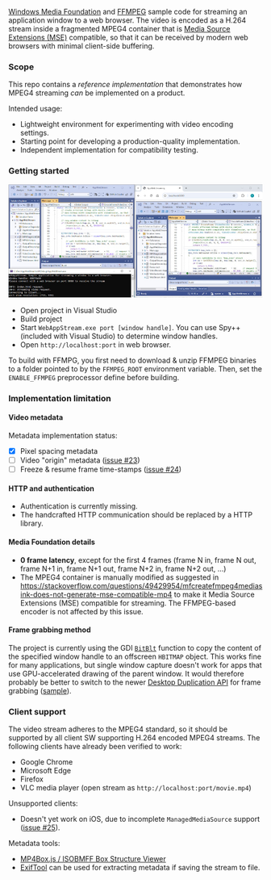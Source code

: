 [Windows Media Foundation](https://msdn.microsoft.com/en-us/library/ms694197.aspx) and [FFMPEG](http://ffmpeg.org/) sample code for streaming an application window to a web browser. The video is encoded as a H.264 stream inside a fragmented MPEG4 container that is [Media Source Extensions (MSE)](https://www.w3.org/TR/media-source/) compatible, so that it can be received by modern web browsers with minimal client-side buffering.

### Scope
This repo contains a _reference implementation_ that demonstrates how MPEG4 streaming _can_ be implemented on a product.

Intended usage:
* Lightweight environment for experimenting with video encoding settings.
* Starting point for developing a production-quality implementation.
* Independent implementation for compatibility testing.

### Getting started
![screenshot](screenshot.jpg)
* Open project in Visual Studio
* Build project
* Start `WebAppStream.exe port [window handle]`. You can use Spy++ (included with Visual Studio) to determine window handles.
* Open `http://localhost:port` in web browser.

To build with FFMPG, you first need to download & unzip FFMPEG binaries to a folder pointed to by the `FFMPEG_ROOT` environment variable. Then, set the `ENABLE_FFMPEG` preprocessor define before building.

### Implementation limitation

#### Video metadata
Metadata implementation status:
* [x] Pixel spacing metadata
* [ ] Video "origin" metadata ([issue #23](../../issues/23))
* [ ] Freeze & resume frame time-stamps ([issue #24](../../issues/24))

#### HTTP and authentication
* Authentication is currently missing.
* The handcrafted HTTP communication should be replaced by a HTTP library.

#### Media Foundation details
* **0 frame latency**, except for the first 4 frames (frame N in, frame N out, frame N+1 in, frame N+1 out, frame N+2 in, frame N+2 out, ...)
* The MPEG4 container is manually modified as suggested in https://stackoverflow.com/questions/49429954/mfcreatefmpeg4mediasink-does-not-generate-mse-compatible-mp4 to make it Media Source Extensions (MSE) compatible for streaming. The FFMPEG-based encoder is not affected by this issue.

#### Frame grabbing method
The project is currently using the GDI [`BitBlt`](https://learn.microsoft.com/en-us/windows/win32/api/wingdi/nf-wingdi-bitblt) function to copy the content of the specified window handle to an offscreen `HBITMAP` object. This works fine for many applications, but single window capture doesn't work for apps that use GPU-accelerated drawing of the parent window. It would therefore probably be better to switch to the newer [Desktop Duplication API](https://learn.microsoft.com/en-us/windows/win32/direct3ddxgi/desktop-dup-api) for frame grabbing ([sample](https://github.com/microsoft/Windows-classic-samples/tree/main/Samples/DXGIDesktopDuplication)).

### Client support
The video stream adheres to the MPEG4 standard, so it should be supported by all client SW supporting H.264 encoded MPEG4 streams. The following clients have already been verified to work:
* Google Chrome
* Microsoft Edge
* Firefox
* VLC media player (open stream as `http://localhost:port/movie.mp4`)

Unsupported clients:
* Doesn't yet work on iOS, due to incomplete `ManagedMediaSource` support ([issue #25](../../issues/25)).

Metadata tools:
* [MP4Box.js / ISOBMFF Box Structure Viewer](https://gpac.github.io/mp4box.js/test/filereader.html)
* [ExifTool](https://exiftool.org/) can be used for extracting metadata if saving the stream to file.
